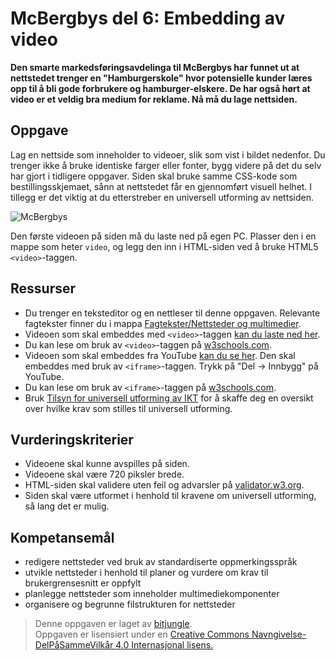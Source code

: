McBergbys del 6: Embedding av video
===================================
**Den smarte markedsføringsavdelinga til McBergbys har funnet ut at nettstedet trenger en "Hamburgerskole" hvor potensielle kunder læres opp til å bli gode forbrukere og hamburger-elskere. De har også hørt at video er et veldig bra medium for reklame. Nå må du lage nettsiden.**

Oppgave
-------
Lag en nettside som inneholder to videoer, slik som vist i bildet nedenfor. Du trenger ikke å bruke identiske farger eller fonter, bygg videre på det du selv har gjort i tidligere oppgaver. Siden skal bruke samme CSS-kode som bestillingsskjemaet, sånn at nettstedet får en gjennomført visuell helhet. I tillegg er det viktig at du etterstreber en universell utforming av nettsiden.

![McBergbys](https://raw.githubusercontent.com/fagstoff/IT1/master/Bilder/mcbergbys-6.jpg)

Den første videoen på siden må du laste ned på egen PC. Plasser den i en mappe som heter `video`, og legg den inn i HTML-siden ved å bruke HTML5 `<video>`-taggen. 

Ressurser
---------
* Du trenger en teksteditor og en nettleser til denne oppgaven. Relevante fagtekster finner du i mappa [Fagtekster/Nettsteder og multimedier](https://github.com/bitjungle/IT1/tree/master/Fagtekster/nettsteder%20og%20multimedier).
* Videoen som skal embeddes med `<video>`-taggen [kan du laste ned her](https://github.com/fagstoff/IT1/tree/master/Video).
* Du kan lese om bruk av `<video>`-taggen på [w3schools.com](http://www.w3schools.com/tags/tag_video.asp).
* Videoen som skal embeddes fra YouTube [kan du se her](http://youtu.be/lz0IT4Uk2xQ?t=17s). Den skal embeddes med bruk av `<iframe>`-taggen. Trykk på "Del -> Innbygg" på YouTube. 
* Du kan lese om bruk av `<iframe>`-taggen på [w3schools.com](http://www.w3schools.com/html/html_youtube.asp).
* Bruk [Tilsyn for universell utforming av IKT](http://uu.difi.no/) for å skaffe deg en oversikt over hvilke krav som stilles til universell utforming.

Vurderingskriterier
-------------------
* Videoene skal kunne avspilles på siden.
* Videoene skal være 720 piksler brede.
* HTML-siden skal validere uten feil og advarsler på [validator.w3.org](https://validator.w3.org/).
* Siden skal være utformet i henhold til kravene om universell utforming, så lang det er mulig.

Kompetansemål
-------------
* redigere nettsteder ved bruk av standardiserte oppmerkingsspråk
* utvikle nettsteder i henhold til planer og vurdere om krav til brukergrensesnitt er oppfylt
* planlegge nettsteder som inneholder multimediekomponenter
* organisere og begrunne filstrukturen for nettsteder

>Denne oppgaven er laget av [bitjungle](https://github.com/bitjungle).  
>Oppgaven er lisensiert under en
>[Creative Commons Navngivelse-DelPåSammeVilkår 4.0 Internasjonal lisens.
](http://creativecommons.org/licenses/by-sa/4.0/)
